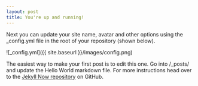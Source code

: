 ```yaml
---
layout: post
title: You're up and running!
---
```


Next you can update your site name, avatar and other options using the _config.yml file in the root of your repository (shown below).

![_config.yml]({{ site.baseurl }}/images/config.png)

The easiest way to make your first post is to edit this one. Go into /_posts/ and update the Hello World markdown file. For more instructions head over to the [Jekyll Now repository](https://github.com/barryclark/jekyll-now) on GitHub.




</div>
<script type="application/json" data-for="htmlwidget-2132d1186d1085c93b87">{"x":{"matrix":[[626,16,57,220,14,12,87,13,122,237,690,67,113,58,28,83,306,48,71,19,21,20,7,206,97,431,75,128,32],[73,383,54,151,34,52,179,126,108,148,59,124,124,53,26,317,57,31,27,39,93,67,36,89,266,459,143,145,46],[37,22,424,203,59,154,50,211,125,59,84,128,285,46,133,101,65,185,104,47,242,48,24,23,49,43,39,50,57],[228,68,206,2185,68,110,161,281,516,132,334,612,735,112,230,263,322,245,386,99,265,110,51,77,308,462,261,234,71],[4,34,49,51,390,205,193,103,32,34,27,34,60,233,135,363,10,248,67,187,125,146,178,7,48,42,31,26,166],[16,33,182,117,155,430,155,196,42,24,24,84,203,139,67,268,47,152,50,268,190,120,120,13,110,56,49,46,133],[74,107,89,157,224,165,1143,133,73,127,122,117,87,588,82,652,86,140,59,215,135,516,84,56,268,1364,65,76,526],[24,74,202,253,142,188,151,401,147,62,53,135,260,178,160,479,54,144,68,233,158,108,71,19,218,198,93,90,83],[125,83,103,432,27,71,53,123,685,144,494,162,263,119,122,191,393,134,401,49,172,64,41,69,145,217,138,145,42],[351,72,51,139,63,27,107,52,199,2319,738,73,45,58,41,99,238,34,44,18,39,67,14,453,87,856,79,123,37],[449,51,112,290,26,50,122,52,539,701,2074,116,127,81,72,147,565,75,132,54,64,79,6,594,130,853,80,146,58],[88,81,110,565,43,141,126,173,135,66,106,370,220,124,61,158,108,94,89,103,255,50,43,40,190,218,169,179,44],[83,74,239,515,70,179,59,243,309,69,101,214,798,116,393,241,246,426,314,248,288,95,61,76,162,114,91,153,86],[15,64,45,142,234,141,592,125,93,60,48,68,120,2528,328,762,53,206,94,336,139,735,338,44,199,268,58,61,768],[27,14,115,152,72,53,69,62,70,107,36,61,382,288,2347,357,51,710,355,221,106,229,158,26,20,92,11,31,161],[40,188,84,232,398,289,657,509,143,82,88,203,160,688,350,2455,64,562,186,594,268,549,349,73,355,250,121,151,754],[393,12,57,175,20,82,90,59,337,288,546,152,178,77,56,143,1634,68,165,31,95,57,5,168,72,402,44,55,44],[34,21,112,181,206,129,143,160,137,45,55,80,407,239,738,482,63,1083,485,312,168,197,122,24,40,66,57,59,136],[47,19,79,392,57,61,56,56,261,62,129,62,310,63,351,134,189,457,1690,174,95,56,79,30,29,42,57,86,76],[6,33,53,99,193,184,236,189,89,65,24,73,216,417,260,704,21,319,128,1054,155,320,275,22,124,91,33,44,274],[51,65,208,287,112,118,149,211,194,47,41,147,369,158,169,356,73,205,124,199,519,117,82,45,142,204,127,113,79],[16,53,67,129,133,118,530,104,67,55,42,66,123,847,245,511,26,165,89,296,171,2557,358,13,109,172,43,50,1214],[4,15,37,58,182,104,113,49,32,28,10,35,57,290,160,356,14,190,57,260,69,267,516,6,31,51,12,18,217],[178,32,27,81,22,20,72,20,71,700,563,56,55,42,44,79,212,36,34,21,40,34,9,571,76,660,39,63,25],[80,206,67,355,59,100,293,195,135,118,94,188,179,124,37,427,54,55,69,101,116,165,55,134,854,412,123,173,169],[399,158,54,421,128,72,1269,246,286,993,1027,209,169,582,89,568,343,70,84,142,158,323,53,696,389,1328,391,268,273],[82,99,105,181,13,48,56,91,122,112,81,131,74,62,27,88,66,37,82,28,120,20,14,58,104,388,319,196,31],[94,105,106,292,45,90,116,162,196,107,200,180,233,107,100,176,124,81,136,105,179,60,28,78,153,415,196,492,37],[19,56,48,49,182,138,528,74,28,60,60,54,82,634,118,794,28,118,59,172,82,1008,197,37,154,184,49,23,1699]],"options":{"type":"directional","width":null,"height":null,"margin":100,"showGroupnames":true,"groupNames":["ADUANA","ARENALES","AYACUCHO","CONGRESO","CORONEL DIAZ","ECUADOR","FACULTAD DE DERECHO","FACULTAD DE MEDICINA","INDEPENDENCIA","JUANA MANSO","MADERO UCA","MONTEVIDEO","ONCE","PACIFICO","PARQUE CENTENARIO","PARQUE LAS HERAS","PARQUE LEZAMA","PLAZA ALMAGRO","PLAZA BOEDO","PLAZA GUEMES","PLAZA HOUSSAY","PLAZA ITALIA","PLAZA PALERMO VIEJO","PLAZA ROMA","PLAZA VICENTE LOPEZ","RETIRO","SUIPACHA","TRIBUNALES","ZOOLOGICO"],"groupColors":["#1B9E77","#D95F02","#7570B3","#E7298A","#66A61E","#E6AB02","#A6761D","#666666"],"groupThickness":0.1,"groupPadding":0.0349065850398866,"groupnamePadding":[2,2,2,2,2,2,2,2,2,2,2,2,2,2,2,2,2,2,2,2,2,2,2,2,2,2,2,2,2],"groupnameFontsize":10,"groupedgeColor":null,"chordedgeColor":"#808080","categoryNames":null,"categorynamePadding":100,"categorynameFontsize":28,"showTicks":true,"tickInterval":1500,"ticklabelFontsize":10,"fadeLevel":0.1,"showTooltips":true,"showZeroTooltips":true,"tooltipNames":["ADUANA","ARENALES","AYACUCHO","CONGRESO","CORONEL DIAZ","ECUADOR","FACULTAD DE DERECHO","FACULTAD DE MEDICINA","INDEPENDENCIA","JUANA MANSO","MADERO UCA","MONTEVIDEO","ONCE","PACIFICO","PARQUE CENTENARIO","PARQUE LAS HERAS","PARQUE LEZAMA","PLAZA ALMAGRO","PLAZA BOEDO","PLAZA GUEMES","PLAZA HOUSSAY","PLAZA ITALIA","PLAZA PALERMO VIEJO","PLAZA ROMA","PLAZA VICENTE LOPEZ","RETIRO","SUIPACHA","TRIBUNALES","ZOOLOGICO"],"tooltipFontsize":12,"tooltipUnit":"","tooltipGroupConnector":" &#x25B6; ","precision":"null","clickAction":null}},"evals":[],"jsHooks":[]}</script>
<script type="application/htmlwidget-sizing" data-for="htmlwidget-2132d1186d1085c93b87">{"viewer":{"width":450,"height":350,"padding":0,"fill":true},"browser":{"width":468,"height":500,"padding":0,"fill":true}}</script>
</body>
</ div>